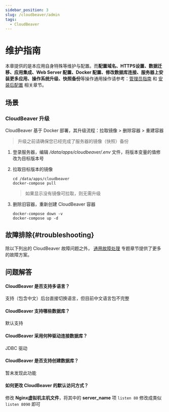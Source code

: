 ```yaml
---
sidebar_position: 3
slug: /cloudbeaver/admin
tags:
  - CloudBeaver
---
```


# 维护指南

本章提供的是本应用自身特殊等维护与配置。而**配置域名、HTTPS设置、数据迁移、应用集成、Web Server 配置、Docker 配置、修改数据库连接、服务器上安装更多应用、操作系统升级、快照备份**等操作通用操作请参考：[管理员指南](../administrator) 和 [安装后配置](../install/setup/) 相关章节。

## 场景

### CloudBeaver 升级

CloudBeaver 基于 Docker 部署，其升级流程：拉取镜像 > 删除容器 > 重建容器

> 升级之前请确保您已经完成了服务器的镜像（快照）备份

1. 登录服务器，编辑 */data/apps/cloudbeaver/.env* 文件，将版本变量的值修改为目标版本号

2. 拉取目标版本的镜像
   ```
   cd /data/apps/cloudbeaver
   docker-compose pull
   ```
   > 如果显示没有镜像可拉取，则无需升级

3. 删除旧容器，重新创建 CloudBeaver 容器
    ```
    docker-compose down -v
    docker-compose up -d
    ```


## 故障排除{#troubleshooting}

除以下列出的 CloudBeaver 故障问题之外， [通用故障处理](../troubleshooting) 专题章节提供了更多的故障方案。 

## 问题解答

#### CloudBeaver 是否支持多语言？

支持（包含中文）后台直接切换语言，但目前中文语言包不完整

#### CloudBeaver 支持哪些数据库？

默认支持 

#### CloudBeaver 采用何种驱动连接数据库？

JDBC 驱动

#### CloudBeaver 是否支持创建数据库？

暂未发现此功能


#### 如何更改 CloudBeaver 的默认访问方式？

修改 **Nginx虚拟机主机文件**，将其中的 **server_name** 项 `listen 80` 修改成类似 `listen 8090` 即可
